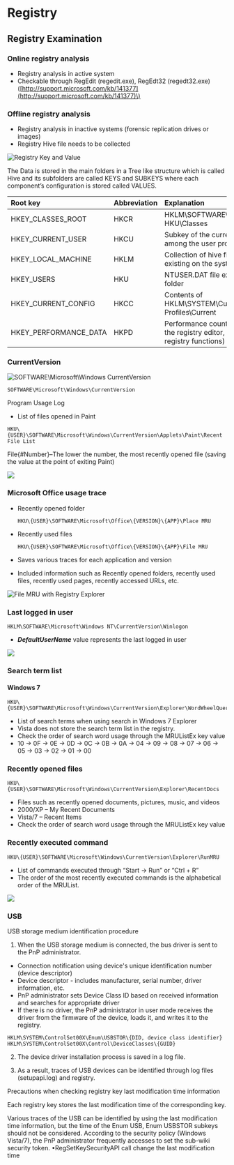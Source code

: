 # Registry

## Registry Examination

### Online registry analysis

* Registry analysis in active system
* Checkable through RegEdit \(regedit.exe\), RegEdt32 \(regedt32.exe\) \([http://support.microsoft.com/kb/141377](http://support.microsoft.com/kb/141377)\)

### Offline registry analysis

* Registry analysis in inactive systems \(forensic replication drives or images\)
* Registry Hive file needs to be collected

![Registry Key and Value](../.gitbook/assets/image%20%2851%29.png)

The Data is stored in the main folders in a Tree like structure which is called Hive and its subfolders are called KEYS and SUBKEYS where each component’s configuration is stored called VALUES.

| Root key | Abbreviation | Explanation |
| :--- | :--- | :--- |
| HKEY\_CLASSES\_ROOT | HKCR | HKLM\SOFTWARE\Classes and HKU\Classes |
| HKEY\_CURRENT\_USER | HKCU | Subkey of the currently logged in user among the user profiles under HKU |
| HKEY\_LOCAL\_MACHINE | HKLM | Collection of hive files and memory hive existing on the system |
| HKEY\_USERS | HKU | NTUSER.DAT file existing in the user root folder |
| HKEY\_CURRENT\_CONFIG | HKCC | Contents of HKLM\SYSTEM\CurrentControlSet\Hardware Profiles\Current |
| HKEY\_PERFORMANCE\_DATA | HKPD | Performance count \(not accessible through the registry editor, accessible only with registry functions\) |

### CurrentVersion

![SOFTWARE\Microsoft\Windows CurrentVersion](../.gitbook/assets/image%20%2852%29.png)

```text
SOFTWARE\Microsoft\Windows\CurrentVersion
```

Program Usage Log

* List of files opened in Paint

```text
HKU\{USER}\SOFTWARE\Microsoft\Windows\CurrentVersion\Applets\Paint\Recent File List
```

File{\#Number}–The lower the number, the most recently opened file \(saving the value at the point of exiting Paint\)

![](../.gitbook/assets/image%20%2853%29.png)

### Microsoft Office usage trace

* Recently opened folder

  ```text
  HKU\{USER}\SOFTWARE\Microsoft\Office\{VERSION}\{APP}\Place MRU
  ```

* Recently used files

  ```text
  HKU\{USER}\SOFTWARE\Microsoft\Office\{VERSION}\{APP}\File MRU
  ```

* Saves various traces for each application and version
* Included information such as Recently opened folders, recently used files, recently used pages, recently accessed URLs, etc.

![File MRU with Registry Explorer](../.gitbook/assets/image%20%2855%29.png)

### Last logged in user

```text
HKLM\SOFTWARE\Microsoft\Windows NT\CurrentVersion\Winlogon
```

* _**DefaultUserName**_ value represents the last logged in user

![](../.gitbook/assets/image%20%2854%29.png)

### Search term list

#### Windows 7

```text
HKU\{USER}\SOFTWARE\Microsoft\Windows\CurrentVersion\Explorer\WordWheelQuery
```

* List of search terms when using search in Windows 7 Explorer
* Vista does not store the search term list in the registry.
* Check the order of search word usage through the MRUListEx key value
* 10 -&gt; 0F -&gt; 0E -&gt; 0D -&gt; 0C -&gt; 0B -&gt; 0A -&gt; 04 -&gt; 09 -&gt; 08 -&gt; 07 -&gt; 06 -&gt; 05 -&gt; 03 -&gt; 02 -&gt; 01 -&gt; 00

### Recently opened files

```text
HKU\{USER}\SOFTWARE\Microsoft\Windows\CurrentVersion\Explorer\RecentDocs
```

* Files such as recently opened documents, pictures, music, and videos
* 2000/XP – My Recent Documents
* Vista/7 – Recent Items
* Check the order of search word usage through the MRUListEx key value

### Recently executed command

```text
HKU\{USER}\SOFTWARE\Microsoft\Windows\CurrentVersion\Explorer\RunMRU
```

* List of commands executed through “Start -&gt; Run” or “Ctrl + R”
* The order of the most recently executed commands is the alphabetical order of the MRUList.



![](../.gitbook/assets/image%20%2856%29.png)

### USB

USB storage medium identification procedure 

1. When the USB storage medium is connected, the bus driver is sent to the PnP administrator.

* Connection notification using device's unique identification number \(device descriptor\)
* Device descriptor - includes manufacturer, serial number, driver information, etc.
* PnP administrator sets Device Class ID based on received information and searches for appropriate driver
* If there is no driver, the PnP administrator in user mode receives the driver from the firmware of the device, loads it, and writes it to the registry.

```text
HKLM\SYSTEM\ControlSet00X\Enum\USBSTOR\{DID, device class identifier}
HKLM\SYSTEM\ControlSet00X\Control\DeviceClasses\{GUID}
```

2. The device driver installation process is saved in a log file.

3. As a result, traces of USB devices can be identified through log files \(setupapi.log\) and registry.

Precautions when checking registry key last modification time information 

Each registry key stores the last modification time of the corresponding key. 

Various traces of the USB can be identified by using the last modification time information, but the time of the Enum USB, Enum USBSTOR subkeys should not be considered. According to the security policy \(Windows Vista/7\), the PnP administrator frequently accesses to set the sub-wiki security token. •RegSetKeySecurityAPI call change the last modification time


